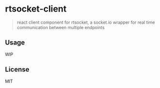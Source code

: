 # rtsocket-client

> react client component for rtsocket, a socket.io wrapper for real time communication between multiple endpoints

## Usage
WIP

## License
MIT

